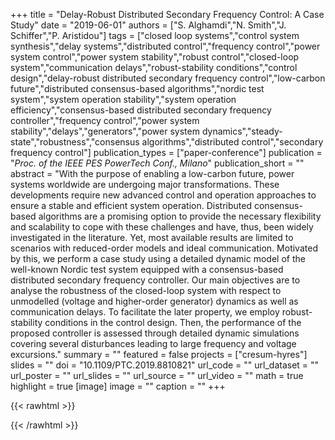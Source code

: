 +++
title = "Delay-Robust Distributed Secondary Frequency Control: A Case Study"
date = "2019-06-01"
authors = ["S. Alghamdi","N. Smith","J. Schiffer","P. Aristidou"]
tags = ["closed loop systems","control system synthesis","delay systems","distributed control","frequency control","power system control","power system stability","robust control","closed-loop system","communication delays","robust-stability conditions","control design","delay-robust distributed secondary frequency control","low-carbon future","distributed consensus-based algorithms","nordic test system","system operation stability","system operation efficiency","consensus-based distributed secondary frequency controller","frequency control","power system stability","delays","generators","power system dynamics","steady-state","robustness","consensus algorithms","distributed control","secondary frequency control"]
publication_types = ["paper-conference"]
publication = "_Proc. of the IEEE PES PowerTech Conf., Milano_"
publication_short = ""
abstract = "With the purpose of enabling a low-carbon future, power systems worldwide are undergoing major transformations. These developments require new advanced control and operation approaches to ensure a stable and efficient system operation. Distributed consensus-based algorithms are a promising option to provide the necessary flexibility and scalability to cope with these challenges and have, thus, been widely investigated in the literature. Yet, most available results are limited to scenarios with reduced-order models and ideal communication. Motivated by this, we perform a case study using a detailed dynamic model of the well-known Nordic test system equipped with a consensus-based distributed secondary frequency controller. Our main objectives are to analyse the robustness of the closed-loop system with respect to unmodelled (voltage and higher-order generator) dynamics as well as communication delays. To facilitate the later property, we employ robust-stability conditions in the control design. Then, the performance of the proposed controller is assessed through detailed dynamic simulations covering several disturbances leading to large frequency and voltage excursions."
summary = ""
featured = false
projects = ["cresum-hyres"]
slides = ""
doi = "10.1109/PTC.2019.8810821"
url_code = ""
url_dataset = ""
url_poster = ""
url_slides = ""
url_source = ""
url_video = ""
math = true
highlight = true
[image]
image = ""
caption = ""
+++

{{< rawhtml >}}
<div data-badge-details="right" data-badge-type="medium-donut" data-doi="10.1109/PTC.2019.8810821" data-hide-no-mentions="true" class="altmetric-embed"></div>
{{< /rawhtml >}}
